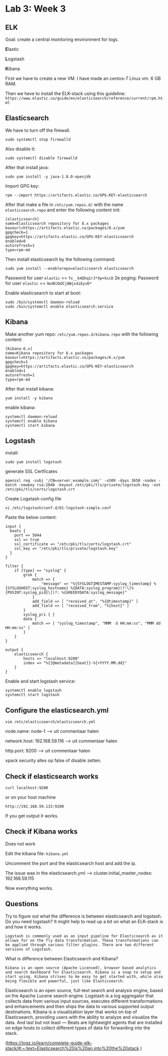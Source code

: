 # Lab 3: Week 3
 
## ELK 

Goal: create a central monitoring environment for logs.

**E**lastic

**L**ogstash

**K**ibana


First we have to create a new VM. I have made an centos-7 Linux vm. 6 GB RAM.

Then we heve to install the ELK-stack using this guideline: `https://www.elastic.co/guide/en/elasticsearch/reference/current/rpm.html`

## Elasticsearch

We have to turn off the firewall.

`sudo systemctl stop firewalld`

Also disable it:

`sudo systemctl disable firewalld` 

After that install java:

`sudo yum install -y java-1.8.0-openjdk`

Import GPG key:

`rpm --import https://artifacts.elastic.co/GPG-KEY-elasticsearch`

After that make a file in `/etc/yum.repos.d/` with the name `elasticsearch.repo` and enter the following content init:

```console
[elasticsearch]
name=Elasticsearch repository for 8.x packages
baseurl=https://artifacts.elastic.co/packages/8.x/yum
gpgcheck=1
gpgkey=https://artifacts.elastic.co/GPG-KEY-elasticsearch
enabled=0
autorefresh=1
type=rpm-md
```


Then install elasticsearch by the following command:

`sudo yum install --enablerepo=elasticsearch elasticsearch`

Password for user `elastic` == `fx__64Qhq1rJ*Xp+kscD`
2e poging:
Password for user `elastic` == `9odKJbOCj0Wjs4iEyvD*`

Enable elasticsearch to start at boot:

```console
sudo /bin/systemctl daemon-reload
sudo /bin/systemctl enable elasticsearch.service
```

## Kibana

Make another yum repo: `/etc/yum.repos.d/kibana.repo` with the following content:

```console
[Kibana-6.x]
name=Kibana repository for 6.x packages
baseurl=https://artifacts.elastic.co/packages/6.x/yum
gpgcheck=1
gpgkey=https://artifacts.elastic.co/GPG-KEY-elasticsearch
enabled=1
autorefresh=1
type=rpm-md
```

After that install kibana:

`yum install -y kibana`

enable kibana:

```console
systemctl daemon-reload
systemctl enable kibana
systemctl start kibana
```


## Logstash

install: 

`sudo yum install logstash`

generate SSL Certficates

`openssl req -subj '/CN=server.example.com/' -x509 -days 3650 -nodes -batch -newkey rsa:2048 -keyout /etc/pki/tls/private/logstash.key -out /etc/pki/tls/certs/logstash.crt`

Create Logstash config file

`vi /etc/logstash/conf.d/01-logstash-simple.conf`

Paste the below content:

```console
input {
  beats {
    port => 5044
    ssl => true
    ssl_certificate => "/etc/pki/tls/certs/logstash.crt"
    ssl_key => "/etc/pki/tls/private/logstash.key"
  }
}

filter {
    if [type] == "syslog" {
        grok {
            match => {
                "message" => "%{SYSLOGTIMESTAMP:syslog_timestamp} %{SYSLOGHOST:syslog_hostname} %{DATA:syslog_program}(?:\[%{POSINT:syslog_pid}\])?: %{GREEDYDATA:syslog_message}"
            }
            add_field => [ "received_at", "%{@timestamp}" ]
            add_field => [ "received_from", "%{host}" ]
        }
        syslog_pri { }
        date {
            match => [ "syslog_timestamp", "MMM  d HH:mm:ss", "MMM dd HH:mm:ss" ]
        }
    }
}

output {
    elasticsearch {
        hosts => "localhost:9200"
        index => "%{[@metadata][beat]}-%{+YYYY.MM.dd}"
    }
}
```

Enable and start logstash service:

```console
systemctl enable logstash
systemctl start logstash
```

## Configure the elasticsearch.yml
`vim /etc/elasticsearch/elasticsearch.yml`

node.name: node-1 --> uit commentaar halen

network.host: 192.168.59.116 --> uit commentaar halen

http.port: 9200 --> uit commentaar halen

xpack security alles op false of disable zetten.

## Check if elasticsearch works

`curl localhost:9200`

or on your host machine

`http://192.168.59.115:9200`

If you get output it works.

## Check if Kibana works

Does not work

Edit the kibana file: `kibana.yml`

Uncomment the port and the elasticsearch host and add the ip.

The issue was in the elasticsearch.yml --> cluster.initial_master_nodes: 192.168.59.115

Now everything works.

## Questions

Try to figure out what the difference is between elasticsearch and logstash. Do you need logstash? It might help to read up a bit on what an ELK-stack is and how it works.

`Logstash is commonly used as an input pipeline for Elasticsearch as it allows for on the fly data transformation. These transformations can be applied through various filter plugins. There are two different versions of Logstash.`


What is difference between Elasticsearch and Kibana?

`Kibana is an open source (Apache Licensed), browser based analytics and search dashboard for Elasticsearch. Kibana is a snap to setup and start using. Kibana strives to be easy to get started with, while also being flexible and powerful, just like Elasticsearch.`

Elasticsearch is an open source, full-text search and analysis engine, based on the Apache Lucene search engine. Logstash is a log aggregator that collects data from various input sources, executes different transformations and enhancements and then ships the data to various supported output destinations. Kibana is a visualization layer that works on top of Elasticsearch, providing users with the ability to analyze and visualize the data. And last but not least — Beats are lightweight agents that are installed on edge hosts to collect different types of data for forwarding into the stack.

(https://logz.io/learn/complete-guide-elk-stack/#:~:text=Elasticsearch%20is%20an,into%20the%20stack.)